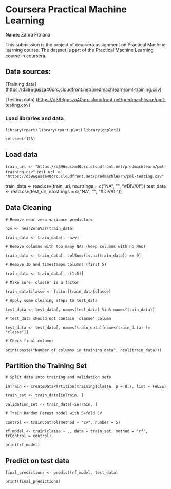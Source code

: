# Coursera Practical Machine Learning 
**Name:** Zahra Fitriana

This submission is the project of coursera assignment on Practical Machine learning course. The dataset is part of the Practical Machine Learning course in coursera.

## **Data sources:**
[Training data] (https://d396qusza40orc.cloudfront.net/predmachlearn/pml-training.csv)

[Testing data] (https://d396qusza40orc.cloudfront.net/predmachlearn/pml-testing.csv)

### Load libraries and data

`library(rpart)`
`library(rpart.plot)`
`library(ggplot2)`

`set.seet(123)`

## Load data
`train_url <- "https://d396qusza40orc.cloudfront.net/predmachlearn/pml-training.csv"`
`test_url <- "https://d396qusza40orc.cloudfront.net/predmachlearn/pml-testing.csv"`

train_data <- read.csv(train_url, na.strings = c("NA", "", "#DIV/0!"))
test_data <- read.csv(test_url, na.strings = c("NA", "", "#DIV/0!"))

## **Data Cleaning**
`# Remove near-zero variance predictors`

`nzv <- nearZeroVar(train_data)`

`train_data <- train_data[, -nzv]`

`# Remove columns with too many NAs (keep columns with no NAs)`

`train_data <- train_data[, colSums(is.na(train_data)) == 0]`

`# Remove ID and timestamps columns (first 5)`

`train_data <- train_data[, -(1:5)]`

`# Make sure 'classe' is a factor`

`train_data$classe <- factor(train_data$classe)`

`# Apply some cleaning steps to test_data`

`test_data <- test_data[, names(test_data) %in% names(train_data)]`

`# test_data should not contain 'classe' column`

`test_data <- test_data[, names(train_data)[names(train_data) != "classe"]]`

`# Check final columns`

`print(paste("Number of columns in training data", ncol(train_data)))`

## **Partition the Training Set**

`# Split data into training and validation sets`

`inTrain <- createDataPartition(training$classe, p = 0.7, list = FALSE)`

`train_set <- train_data[inTrain, ]`

`validation_set <- train_data[-inTrain, ]`

`# Train Random Forest model with 5-fold CV`

`control <- trainControl(method + "cv", number = 5)`

`rf_model <- train(classe ~ ., data = train_set, method = "rf", trControl = control)`

`print(rf_model)`

## **Predict on test data** 

`final_predictions <- predict(rf_model, test_data)`

`print(final_predictions)`
